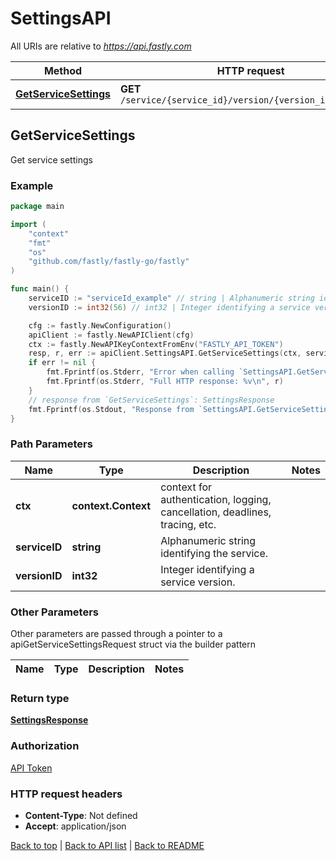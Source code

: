 # SettingsAPI

All URIs are relative to *https://api.fastly.com*

Method | HTTP request | Description
------------- | ------------- | -------------
[**GetServiceSettings**](SettingsAPI.md#GetServiceSettings) | **GET** `/service/{service_id}/version/{version_id}/settings` | Get service settings



## GetServiceSettings

Get service settings



### Example

```go
package main

import (
    "context"
    "fmt"
    "os"
    "github.com/fastly/fastly-go/fastly"
)

func main() {
    serviceID := "serviceId_example" // string | Alphanumeric string identifying the service.
    versionID := int32(56) // int32 | Integer identifying a service version.

    cfg := fastly.NewConfiguration()
    apiClient := fastly.NewAPIClient(cfg)
    ctx := fastly.NewAPIKeyContextFromEnv("FASTLY_API_TOKEN")
    resp, r, err := apiClient.SettingsAPI.GetServiceSettings(ctx, serviceID, versionID).Execute()
    if err != nil {
        fmt.Fprintf(os.Stderr, "Error when calling `SettingsAPI.GetServiceSettings`: %v\n", err)
        fmt.Fprintf(os.Stderr, "Full HTTP response: %v\n", r)
    }
    // response from `GetServiceSettings`: SettingsResponse
    fmt.Fprintf(os.Stdout, "Response from `SettingsAPI.GetServiceSettings`: %v\n", resp)
}
```

### Path Parameters


Name | Type | Description  | Notes
------------- | ------------- | ------------- | -------------
**ctx** | **context.Context** | context for authentication, logging, cancellation, deadlines, tracing, etc.
**serviceID** | **string** | Alphanumeric string identifying the service. | 
**versionID** | **int32** | Integer identifying a service version. | 

### Other Parameters

Other parameters are passed through a pointer to a apiGetServiceSettingsRequest struct via the builder pattern


Name | Type | Description  | Notes
------------- | ------------- | ------------- | -------------


### Return type

[**SettingsResponse**](SettingsResponse.md)

### Authorization

[API Token](https://developer.fastly.com/reference/api/#authentication)

### HTTP request headers

- **Content-Type**: Not defined
- **Accept**: application/json

[Back to top](#) | [Back to API list](../README.md#documentation-for-api-endpoints) | [Back to README](../README.md)

